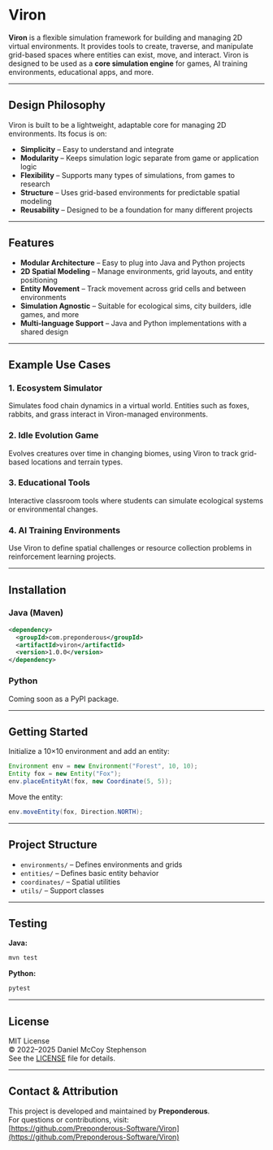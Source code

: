 # Viron

**Viron** is a flexible simulation framework for building and managing 2D virtual environments. It provides tools to create, traverse, and manipulate grid-based spaces where entities can exist, move, and interact. Viron is designed to be used as a **core simulation engine** for games, AI training environments, educational apps, and more.

---

## Design Philosophy

Viron is built to be a lightweight, adaptable core for managing 2D environments. Its focus is on:

- **Simplicity** – Easy to understand and integrate  
- **Modularity** – Keeps simulation logic separate from game or application logic  
- **Flexibility** – Supports many types of simulations, from games to research  
- **Structure** – Uses grid-based environments for predictable spatial modeling  
- **Reusability** – Designed to be a foundation for many different projects  

---

## Features

- **Modular Architecture** – Easy to plug into Java and Python projects  
- **2D Spatial Modeling** – Manage environments, grid layouts, and entity positioning  
- **Entity Movement** – Track movement across grid cells and between environments  
- **Simulation Agnostic** – Suitable for ecological sims, city builders, idle games, and more  
- **Multi-language Support** – Java and Python implementations with a shared design  

---

## Example Use Cases

### 1. Ecosystem Simulator
Simulates food chain dynamics in a virtual world. Entities such as foxes, rabbits, and grass interact in Viron-managed environments.

### 2. Idle Evolution Game
Evolves creatures over time in changing biomes, using Viron to track grid-based locations and terrain types.

### 3. Educational Tools
Interactive classroom tools where students can simulate ecological systems or environmental changes.

### 4. AI Training Environments
Use Viron to define spatial challenges or resource collection problems in reinforcement learning projects.

---

## Installation

### Java (Maven)

```xml
<dependency>
  <groupId>com.preponderous</groupId>
  <artifactId>viron</artifactId>
  <version>1.0.0</version>
</dependency>
```

### Python

Coming soon as a PyPI package.

---

## Getting Started

Initialize a 10×10 environment and add an entity:

```java
Environment env = new Environment("Forest", 10, 10);
Entity fox = new Entity("Fox");
env.placeEntityAt(fox, new Coordinate(5, 5));
```

Move the entity:

```java
env.moveEntity(fox, Direction.NORTH);
```

---

## Project Structure

- `environments/` – Defines environments and grids  
- `entities/` – Defines basic entity behavior  
- `coordinates/` – Spatial utilities  
- `utils/` – Support classes  

---

## Testing

**Java:**

```bash
mvn test
```

**Python:**

```bash
pytest
```

---

## License

MIT License  
© 2022–2025 Daniel McCoy Stephenson  
See the [LICENSE](LICENSE) file for details.

---

## Contact & Attribution

This project is developed and maintained by **Preponderous**.  
For questions or contributions, visit:  
[https://github.com/Preponderous-Software/Viron](https://github.com/Preponderous-Software/Viron)